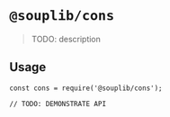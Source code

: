 # `@souplib/cons`

> TODO: description

## Usage

```
const cons = require('@souplib/cons');

// TODO: DEMONSTRATE API
```
